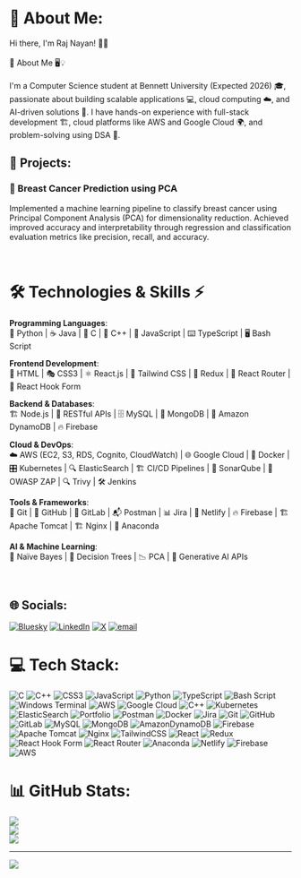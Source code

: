 # 💫 About Me:
Hi there, I'm Raj Nayan! 👋🚀<br><br>🚀 About Me 🖥️💡<br><br>I'm a Computer Science student at Bennett University (Expected 2026) 🎓, passionate about building scalable applications 💻, cloud computing ☁️, and AI-driven solutions 🤖. I have hands-on experience with full-stack development 🏗️, cloud platforms like AWS and Google Cloud 🌍, and problem-solving using DSA 🧩.

## 🧩 Projects:
### 🔬 Breast Cancer Prediction using PCA
Implemented a machine learning pipeline to classify breast cancer using Principal Component Analysis (PCA) for dimensionality reduction. Achieved improved accuracy and interpretability through regression and classification evaluation metrics like precision, recall, and accuracy.

<br>

# 🛠️ Technologies & Skills ⚡
**Programming Languages**:  
🐍 Python | ☕ Java | 🔷 C | 🔷 C++ | 📝 JavaScript | ⌨️ TypeScript | 🖥️ Bash Script

**Frontend Development**:  
🎨 HTML | 🎭 CSS3 | ⚛️ React.js | 🌟 Tailwind CSS | 🔄 Redux | 🔗 React Router | 📌 React Hook Form

**Backend & Databases**:  
🏗️ Node.js | 🔗 RESTful APIs | 🗄️ MySQL | 🍃 MongoDB | 🏦 Amazon DynamoDB | 🔥 Firebase

**Cloud & DevOps**:  
☁️ AWS (EC2, S3, RDS, Cognito, CloudWatch) | 🌐 Google Cloud | 🐳 Docker | 🎛️ Kubernetes | 🔍 ElasticSearch | 🏗️ CI/CD Pipelines | 🧪 SonarQube | 🔐 OWASP ZAP | 🔍 Trivy | 🛠️ Jenkins

**Tools & Frameworks**:  
🔄 Git | 🐙 GitHub | 🦊 GitLab | 📬 Postman | 📊 Jira | 🚀 Netlify | 🔥 Firebase | 🏗️ Apache Tomcat | 🏗️ Nginx | 🐍 Anaconda

**AI & Machine Learning**:  
🧠 Naïve Bayes | 🌳 Decision Trees | 📉 PCA | 🤖 Generative AI APIs

<br>

## 🌐 Socials:
[![Bluesky](https://img.shields.io/badge/bluesky-0285FF?style=for-the-badge&logo=bluesky&logoColor=%23FFFFFF)](https://bsky.app/profile/https://codolio.com/profile/Raj%20nayan) [![LinkedIn](https://img.shields.io/badge/LinkedIn-%230077B5.svg?logo=linkedin&logoColor=white)](https://linkedin.com/in/https://www.linkedin.com/in/raj-nayan-5a5a22251/) [![X](https://img.shields.io/badge/X-black.svg?logo=X&logoColor=white)](https://x.com/https://x.com/Raj_Nayan_) [![email](https://img.shields.io/badge/Email-D14836?logo=gmail&logoColor=white)](mailto:rajnayan2512@gmail.com) 

# 💻 Tech Stack:
![C](https://img.shields.io/badge/c-%2300599C.svg?style=for-the-badge&logo=c&logoColor=white) ![C++](https://img.shields.io/badge/c++-%2300599C.svg?style=for-the-badge&logo=c%2B%2B&logoColor=white) ![CSS3](https://img.shields.io/badge/css3-%231572B6.svg?style=for-the-badge&logo=css3&logoColor=white) ![JavaScript](https://img.shields.io/badge/javascript-%23323330.svg?style=for-the-badge&logo=javascript&logoColor=%23F7DF1E) ![Python](https://img.shields.io/badge/python-3670A0?style=for-the-badge&logo=python&logoColor=ffdd54) ![TypeScript](https://img.shields.io/badge/typescript-%23007ACC.svg?style=for-the-badge&logo=typescript&logoColor=white) ![Bash Script](https://img.shields.io/badge/bash_script-%23121011.svg?style=for-the-badge&logo=gnu-bash&logoColor=white) ![Windows Terminal](https://img.shields.io/badge/Windows%20Terminal-%234D4D4D.svg?style=for-the-badge&logo=windows-terminal&logoColor=white) ![AWS](https://img.shields.io/badge/AWS-%23FF9900.svg?style=for-the-badge&logo=amazon-aws&logoColor=white) ![Google Cloud](https://img.shields.io/badge/GoogleCloud-%234285F4.svg?style=for-the-badge&logo=google-cloud&logoColor=white) ![C++](https://img.shields.io/badge/c++-%2300599C.svg?style=for-the-badge&logo=c%2B%2B&logoColor=white) ![Kubernetes](https://img.shields.io/badge/kubernetes-%23326ce5.svg?style=for-the-badge&logo=kubernetes&logoColor=white) ![ElasticSearch](https://img.shields.io/badge/-ElasticSearch-005571?style=for-the-badge&logo=elasticsearch) ![Portfolio](https://img.shields.io/badge/Portfolio-%23000000.svg?style=for-the-badge&logo=firefox&logoColor=#FF7139) ![Postman](https://img.shields.io/badge/Postman-FF6C37?style=for-the-badge&logo=postman&logoColor=white) ![Docker](https://img.shields.io/badge/docker-%230db7ed.svg?style=for-the-badge&logo=docker&logoColor=white) ![Jira](https://img.shields.io/badge/jira-%230A0FFF.svg?style=for-the-badge&logo=jira&logoColor=white) ![Git](https://img.shields.io/badge/git-%23F05033.svg?style=for-the-badge&logo=git&logoColor=white) ![GitHub](https://img.shields.io/badge/github-%23121011.svg?style=for-the-badge&logo=github&logoColor=white) ![GitLab](https://img.shields.io/badge/gitlab-%23181717.svg?style=for-the-badge&logo=gitlab&logoColor=white) ![MySQL](https://img.shields.io/badge/mysql-4479A1.svg?style=for-the-badge&logo=mysql&logoColor=white) ![MongoDB](https://img.shields.io/badge/MongoDB-%234ea94b.svg?style=for-the-badge&logo=mongodb&logoColor=white) ![AmazonDynamoDB](https://img.shields.io/badge/Amazon%20DynamoDB-4053D6?style=for-the-badge&logo=Amazon%20DynamoDB&logoColor=white) ![Firebase](https://img.shields.io/badge/firebase-a08021?style=for-the-badge&logo=firebase&logoColor=ffcd34) ![Apache Tomcat](https://img.shields.io/badge/apache%20tomcat-%23F8DC75.svg?style=for-the-badge&logo=apache-tomcat&logoColor=black) ![Nginx](https://img.shields.io/badge/nginx-%23009639.svg?style=for-the-badge&logo=nginx&logoColor=white) ![TailwindCSS](https://img.shields.io/badge/tailwindcss-%2338B2AC.svg?style=for-the-badge&logo=tailwind-css&logoColor=white) ![React](https://img.shields.io/badge/react-%2320232a.svg?style=for-the-badge&logo=react&logoColor=%2361DAFB) ![Redux](https://img.shields.io/badge/redux-%23593d88.svg?style=for-the-badge&logo=redux&logoColor=white) ![React Hook Form](https://img.shields.io/badge/React%20Hook%20Form-%23EC5990.svg?style=for-the-badge&logo=reacthookform&logoColor=white) ![React Router](https://img.shields.io/badge/React_Router-CA4245?style=for-the-badge&logo=react-router&logoColor=white) ![Anaconda](https://img.shields.io/badge/Anaconda-%2344A833.svg?style=for-the-badge&logo=anaconda&logoColor=white) ![Netlify](https://img.shields.io/badge/netlify-%23000000.svg?style=for-the-badge&logo=netlify&logoColor=#00C7B7) ![Firebase](https://img.shields.io/badge/firebase-%23039BE5.svg?style=for-the-badge&logo=firebase) ![AWS](https://img.shields.io/badge/AWS-%23FF9900.svg?style=for-the-badge&logo=amazon-aws&logoColor=white)
# 📊 GitHub Stats:
![](https://github-readme-stats.vercel.app/api?username=Raj-pro&theme=dark&hide_border=false&include_all_commits=false&count_private=true)<br/>
![](https://nirzak-streak-stats.vercel.app/?user=Raj-pro&theme=dark&hide_border=false)<br/>
![](https://github-readme-stats.vercel.app/api/top-langs/?username=Raj-pro&theme=dark&hide_border=false&include_all_commits=false&count_private=true&layout=compact)

---
[![](https://visitcount.itsvg.in/api?id=Raj-pro&icon=0&color=0)](https://visitcount.itsvg.in)

<!-- Proudly created with GPRM ( https://gprm.itsvg.in ) -->

